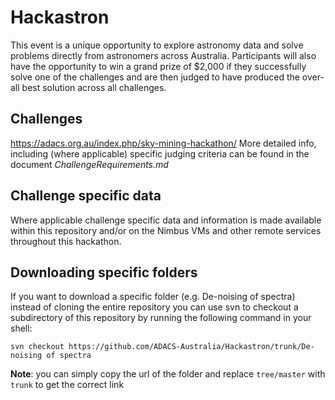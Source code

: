 # Hackastron
This event is a unique opportunity to explore astronomy data and solve problems directly from astronomers across Australia. 
Participants will also have the opportunity to win a grand prize of $2,000 if they successfully solve one of the challenges and are then judged to have produced the over-all best solution across all challenges.

## Challenges
https://adacs.org.au/index.php/sky-mining-hackathon/
More detailed info, including (where applicable) specific judging criteria can be found in the document	
_ChallengeRequirements.md_

## Challenge specific data
Where applicable challenge specific data and information is made available within this repository and/or on the Nimbus VMs and other 
remote services throughout this hackathon.

## Downloading specific folders
If you want to download a specific folder (e.g. De-noising of spectra) instead of cloning the entire repository you can use svn to 
checkout a subdirectory of this repository by running the following command in your shell:

`svn checkout https://github.com/ADACS-Australia/Hackastron/trunk/De-noising of spectra`

**Note**: you can simply copy the url of the folder and replace `tree/master` with `trunk` to get the correct link
